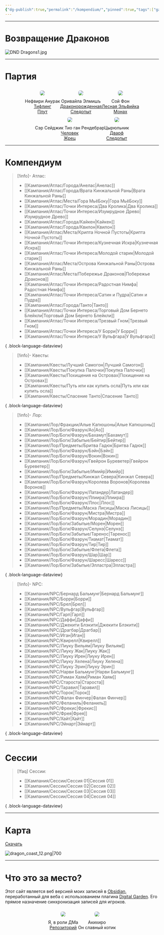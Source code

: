```yaml
---
{"dg-publish":true,"permalink":"/kompendium/","pinned":true,"tags":["gardenEntry"],"created":"2025-01-08T06:32:56.762+03:00","updated":"2025-01-09T10:18:30.509+03:00"}
---
```



<hr></hr>

# Возвращение Драконов

![DND Dragons1.jpg](/img/user/%D0%90%D1%81%D1%81%D0%B5%D1%82%D1%8B/%D0%9B%D0%BE%D0%B3%D0%BE/DND%20Dragons1.jpg)

<hr></hr>

# Партия

<div style="display: flex; flex-wrap: wrap; align-items: center; justify-content: center;">
	<div style="display: flex; flex-direction: column; justify-content: center;align-items:center;">
		<img style="padding: 10px; border-radius: 15px;"  src="https://raw.githubusercontent.com/lazyfox24/digitalgarden/refs/heads/main/src/site/img/nefiri2.png" />
		<center>Нефвири Анурак<br><a href=https://dnd.su/race/86-tiefling>Тифлинг</a><br><a href=https://dnd.su/class/99-rogue>Плут</a></center>
	</div>
	<div style="display: flex; flex-direction: column; justify-content: center;align-items: center">
		<img style="padding: 10px; border-radius: 15px;" src="https://raw.githubusercontent.com/lazyfox24/digitalgarden/refs/heads/main/src/site/img/alena.png" />
			<center>Оривайла Элмишъ<br><a href=https://dnd.su/race/82-dragonborn>Драконорожденная</a><br><a href=https://dnd.su/class/97-ranger>Следопыт</a></center>
	</div>
		<div style="display: flex; flex-direction: column; justify-content: center;align-items: center">
		<img style="padding: 10px; border-radius: 15px;" src="https://raw.githubusercontent.com/lazyfox24/digitalgarden/refs/heads/main/src/site/img/soyfon.png" />
			<center>Сой Фон<br><a href=https://dnd.su/race/79-elf>Лесная Эльфийка</a><br><a href=https://dnd.su/class/93-monk>Монах</a></center>
	</div>
		<div style="display: flex; flex-direction: column; justify-content: center;align-items: center">
		<img style="padding: 10px; border-radius: 15px;" src="https://raw.githubusercontent.com/lazyfox24/digitalgarden/refs/heads/main/src/site/img/sejic1.png" />
			<center>Cэр Сейджик Тио ган Рендебрар<br><a href=https://dnd.su/race/81-human>Человек</a><br><a href=https://dnd.su/class/89-cleric>Жрец</a></center>
	</div>
		<div style="display: flex; flex-direction: column; justify-content: center;align-items: center">
		<img style="padding: 10px; border-radius: 15px;" src="https://raw.githubusercontent.com/lazyfox24/digitalgarden/refs/heads/main/src/site/img/barber.png" />
			<center>Цырюльник<br><a href=https://dnd.su/race/78-dwarf>Дварф</a><br><a href=https://dnd.su/class/97-ranger>Следопыт</a></center>
	</div>
</div>

<hr></hr>

# Компендиум

> [!info]- Атлас:
>  - [[Кампания/Атлас/Города/Анелас\|Анелас]]
> - [[Кампания/Атлас/Города/Врата Кинжальной Раны\|Врата Кинжальной Раны]]
> - [[Кампания/Атлас/Места/Гора МьёБоку\|Гора МьёБоку]]
> - [[Кампания/Атлас/Точки Интереса/Два Кролика\|Два Кролика]]
> - [[Кампания/Атлас/Точки Интереса/Изумрудное Древо\|Изумрудное Древо]]
> - [[Кампания/Атлас/Города/Кайкен\|Кайкен]]
> - [[Кампания/Атлас/Города/Квилон\|Квилон]]
> - [[Кампания/Атлас/Места/Крипта Ночной Пустоты\|Крипта Ночной Пустоты]]
> - [[Кампания/Атлас/Точки Интереса/Кузнечная Искра\|Кузнечная Искра]]
> - [[Кампания/Атлас/Точки Интереса/Молодой старик\|Молодой старик]]
> - [[Кампания/Атлас/Места/Острова Кинжальной Раны\|Острова Кинжальной Раны]]
> - [[Кампания/Атлас/Места/Побережье Драконов\|Побережье Драконов]]
> - [[Кампания/Атлас/Точки Интереса/Радостная Нимфа\|Радостная Нимфа]]
> - [[Кампания/Атлас/Точки Интереса/Сатин и Пудра\|Сатин и Пудра]]
> - [[Кампания/Атлас/Города/Танто\|Танто]]
> - [[Кампания/Атлас/Точки Интереса/Торговый Дом Бернето Блейкли\|Торговый Дом Бернето Блейкли]]
> - [[Кампания/Атлас/Точки Интереса/Трезвый Гном\|Трезвый Гном]]
> - [[Кампания/Атлас/Точки Интереса/У Борри\|У Борри]]
> - [[Кампания/Атлас/Точки Интереса/У Вульфгара\|У Вульфгара]]
> 
{ .block-language-dataview}

> [!info]- Квесты:
>  - [[Кампания/Квесты/Лучший Самогон\|Лучший Самогон]]
> - [[Кампания/Квесты/Покупка Палочки\|Покупка Палочки]]
> - [[Кампания/Квесты/Похищения на Островах\|Похищения на Островах]]
> - [[Кампания/Квесты/Путь или как купить осла\|Путь или как купить осла]]
> - [[Кампания/Квесты/Спасение Танто\|Спасение Танто]]
> 
{ .block-language-dataview}

> [!info]- Лор:
>  - [[Кампания/Лор/Фракции/Алые Капюшоны\|Алые Капюшоны]]
> - [[Кампания/Лор/Боги/Фаэрун/Ао\|Ао]]
> - [[Кампания/Лор/Боги/Фаэрун/Бахамут\|Бахамут]]
> - [[Кампания/Лор/Боги/Забытые/Бейтир\|Бейтир]]
> - [[Кампания/Лор/Предметы/Бритва Гадюк\|Бритва Гадюк]]
> - [[Кампания/Лор/Боги/Фаэрун/Бэйн\|Бэйн]]
> - [[Кампания/Лор/Боги/Фаэрун/Вокин\|Вокин]]
> - [[Кампания/Лор/Боги/Фаэрун/Гвейрон Буреветер\|Гвейрон Буреветер]]
> - [[Кампания/Лор/Боги/Забытые/Имийр\|Имийр]]
> - [[Кампания/Лор/Предметы/Кинжал Севера\|Кинжал Севера]]
> - [[Кампания/Лор/Боги/Фаэрун/Королева Воронов\|Королева Воронов]]
> - [[Кампания/Лор/Боги/Фаэрун/Латандер\|Латандер]]
> - [[Кампания/Лор/Боги/Фаэрун/Ллиира\|Ллиира]]
> - [[Кампания/Лор/Боги/Фаэрун/Ллос\|Ллос]]
> - [[Кампания/Лор/Предметы/Маска Лисицы\|Маска Лисицы]]
> - [[Кампания/Лор/Боги/Фаэрун/Мистра\|Мистра]]
> - [[Кампания/Лор/Боги/Фаэрун/Морадин\|Морадин]]
> - [[Кампания/Лор/Боги/Забытые/Морен\|Морен]]
> - [[Кампания/Лор/Боги/Фаэрун/Селунэ\|Селунэ]]
> - [[Кампания/Лор/Боги/Забытые/Таренос\|Таренос]]
> - [[Кампания/Лор/Боги/Фаэрун/Тиамат\|Тиамат]]
> - [[Кампания/Лор/Боги/Фаэрун/Тир\|Тир]]
> - [[Кампания/Лор/Боги/Забытые/Флета\|Флета]]
> - [[Кампания/Лор/Боги/Фаэрун/Шар\|Шар]]
> - [[Кампания/Лор/Боги/Фаэрун/Шаресс\|Шаресс]]
> - [[Кампания/Лор/Боги/Забытые/Элластра\|Элластра]]
> 
{ .block-language-dataview}

> [!info]- NPC:
>  - [[Кампания/NPC/Бернард Бальмунг\|Бернард Бальмунг]]
> - [[Кампания/NPC/Борри\|Борри]]
> - [[Кампания/NPC/Брел\|Брел]]
> - [[Кампания/NPC/Вульфгар\|Вульфгар]]
> - [[Кампания/NPC/Гарп\|Гарп]]
> - [[Кампания/NPC/Даффи\|Даффи]]
> - [[Кампания/NPC/Джекити Блэкити\|Джекити Блэкити]]
> - [[Кампания/NPC/Драгбар\|Драгбар]]
> - [[Кампания/NPC/Иган\|Иган]]
> - [[Кампания/NPC/Квирелл\|Квирелл]]
> - [[Кампания/NPC/Лиуку Вильям\|Лиуку Вильям]]
> - [[Кампания/NPC/Лиуку Жак\|Лиуку Жак]]
> - [[Кампания/NPC/Лиуку Ирен\|Лиуку Ирен]]
> - [[Кампания/NPC/Лиуку Хелена\|Лиуку Хелена]]
> - [[Кампания/NPC/Лиуку Эрин\|Лиуку Эрин]]
> - [[Кампания/NPC/Нарви Бальмунг\|Нарви Бальмунг]]
> - [[Кампания/NPC/Риман Хаям\|Риман Хаям]]
> - [[Кампания/NPC/Староста\|Староста]]
> - [[Кампания/NPC/Таравил\|Таравил]]
> - [[Кампания/NPC/Торок\|Торок]]
> - [[Кампания/NPC/Фалан Финчер\|Фалан Финчер]]
> - [[Кампания/NPC/Феланиль\|Феланиль]]
> - [[Кампания/NPC/Фрекис\|Фрекис]]
> - [[Кампания/NPC/Фрея\|Фрея]]
> - [[Кампания/NPC/Хайт\|Хайт]]
> - [[Кампания/NPC/Эйнарт\|Эйнарт]]
> 
{ .block-language-dataview}

<hr></hr>

# Сессии

> [!faq] Сессии:
>  - [[Кампания/Сессии/Сессия 01\|Сессия 01]]
> - [[Кампания/Сессии/Сессия 02\|Сессия 02]]
> - [[Кампания/Сессии/Сессия 03\|Сессия 03]]
> - [[Кампания/Сессии/Сессия 04\|Сессия 04]]
> 
{ .block-language-dataview}

<hr></hr>

# Карта
<a href=https://raw.githubusercontent.com/lazyfox24/digitalgarden/refs/heads/main/src/site/img/dragon_coast_full.png>Скачать</a>

![dragon_coast_12.png|700](/img/user/%D0%90%D1%81%D1%81%D0%B5%D1%82%D1%8B/%D0%90%D1%82%D0%BB%D0%B0%D1%81/dragon_coast_12.png)

<hr></hr>

# Что это за место?
Этот сайт является веб версией моих записей в [Obsidian](https://obsidian.md), переработанный для веба с использованием плагина [Digital Garden](https://dg-docs.ole.dev/). 
Его прямое назначение синхронизация записей для игроков.

<div style="display: flex; flex-wrap: wrap; align-items: center; justify-content: center;">
	<div style="display: flex; flex-direction: column; justify-content: center;align-items:center;">
		<img style="padding: 10px; border-radius: 15px;"  src="https://raw.githubusercontent.com/lazyfox24/digitalgarden/refs/heads/main/src/site/img/me.png" />
		<center>Я, в роли ДМа<br><a href=https://github.com/lazyfox24/digitalgarden>Репозиторий</a></center>
	</div>
	<div style="display: flex; flex-direction: column; justify-content: center;align-items: center">
		<img style="padding: 10px; border-radius: 15px;" src="https://raw.githubusercontent.com/lazyfox24/digitalgarden/refs/heads/main/src/site/img/aki.png" />
			<center>Акихиро<br>Он славный котик</center>
	</div>
</div>
